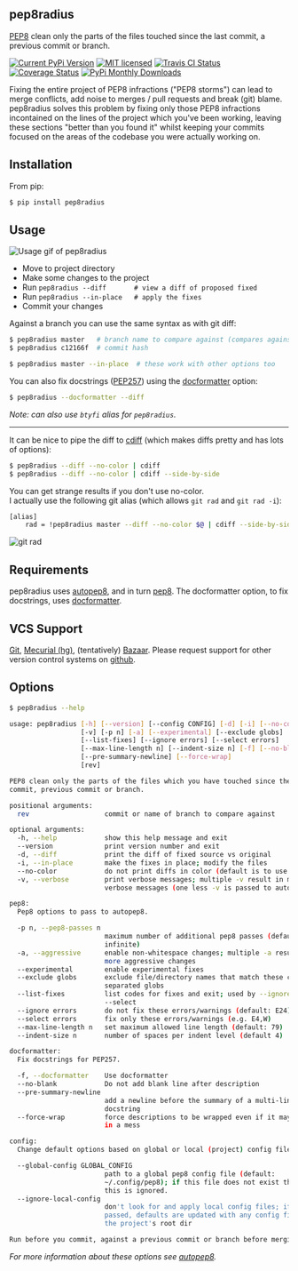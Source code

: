 pep8radius
----------

[PEP8](http://legacy.python.org/dev/peps/pep-0008/) clean only the parts of the files touched since the last commit, a previous commit or branch.

[![Current PyPi Version](http://img.shields.io/pypi/v/pep8radius.svg)](https://pypi.python.org/pypi/pep8radius)
[![MIT licensed](http://img.shields.io/badge/license-MIT-brightgreen.svg)](http://choosealicense.com/licenses/mit/)
[![Travis CI Status](http://img.shields.io/travis/hayd/pep8radius.svg)](https://travis-ci.org/hayd/pep8radius/builds)
[![Coverage Status](http://img.shields.io/coveralls/hayd/pep8radius.svg)](https://coveralls.io/r/hayd/pep8radius)
[![PyPi Monthly Downloads](http://img.shields.io/pypi/dm/pep8radius.svg)](https://pypi.python.org/pypi/pep8radius)


Fixing the entire project of PEP8 infractions ("PEP8 storms") can lead to merge conflicts, add noise to merges / pull requests and break (git) blame. pep8radius solves this problem by fixing only those PEP8 infractions incontained on the lines of the project which you've been working, leaving these sections "better than you found it" whilst keeping your commits focused on the areas of the codebase you were actually working on.

Installation
------------
From pip:

```sh
$ pip install pep8radius
```

Usage
-----
![Usage gif of pep8radius](https://cloud.githubusercontent.com/assets/1931852/4259885/18a7e75e-3b1a-11e4-9413-d92f9b170b70.gif)

- Move to project directory
- Make some changes to the project
- Run `pep8radius --diff       # view a diff of proposed fixed`
- Run `pep8radius --in-place   # apply the fixes`
- Commit your changes

Against a branch you can use the same syntax as with git diff:

```sh
$ pep8radius master   # branch name to compare against (compares against merge-base)
$ pep8radius c12166f  # commit hash

$ pep8radius master --in-place  # these work with other options too
```

You can also fix docstrings ([PEP257](http://legacy.python.org/dev/peps/pep-0257/)) using
the [docformatter](https://pypi.python.org/pypi/docformatter) option:

```sh
$ pep8radius --docformatter --diff
```

*Note: can also use `btyfi` alias for `pep8radius`.*

---

It can be nice to pipe the diff to [cdiff](https://pypi.python.org/pypi/cdiff) (which
makes diffs pretty and has lots of options):

```sh
$ pep8radius --diff --no-color | cdiff
$ pep8radius --diff --no-color | cdiff --side-by-side
```

You can get strange results if you don't use no-color.  
I actually use the following git
alias (which allows `git rad` and `git rad -i`):
```sh
[alias]
    rad = !pep8radius master --diff --no-color $@ | cdiff --side-by-side
```

![git rad](https://cloud.githubusercontent.com/assets/1931852/4259933/f0589480-3b1c-11e4-89cf-565c28da700a.png)

Requirements
------------
pep8radius uses [autopep8](https://pypi.python.org/pypi/autopep8), and in turn
[pep8](https://pypi.python.org/pypi/pep8). The docformatter option, to fix
docstrings, uses [docformatter](https://pypi.python.org/pypi/docformatter).

VCS Support
-----------
[Git](http://git-scm.com/), [Mecurial (hg)](http://mercurial.selenic.com/), (tentatively)
[Bazaar](http://bazaar.canonical.com/en/). Please request support for other version
control systems on [github](https://github.com/hayd/pep8radius/issues/5).

Options
-------

```sh
$ pep8radius --help

usage: pep8radius [-h] [--version] [--config CONFIG] [-d] [-i] [--no-color]
                  [-v] [-p n] [-a] [--experimental] [--exclude globs]
                  [--list-fixes] [--ignore errors] [--select errors]
                  [--max-line-length n] [--indent-size n] [-f] [--no-blank]
                  [--pre-summary-newline] [--force-wrap]
                  [rev]

PEP8 clean only the parts of the files which you have touched since the last
commit, previous commit or branch.

positional arguments:
  rev                   commit or name of branch to compare against

optional arguments:
  -h, --help            show this help message and exit
  --version             print version number and exit
  -d, --diff            print the diff of fixed source vs original
  -i, --in-place        make the fixes in place; modify the files
  --no-color            do not print diffs in color (default is to use color)
  -v, --verbose         print verbose messages; multiple -v result in more
                        verbose messages (one less -v is passed to autopep8)

pep8:
  Pep8 options to pass to autopep8.

  -p n, --pep8-passes n
                        maximum number of additional pep8 passes (default:
                        infinite)
  -a, --aggressive      enable non-whitespace changes; multiple -a result in
                        more aggressive changes
  --experimental        enable experimental fixes
  --exclude globs       exclude file/directory names that match these comma-
                        separated globs
  --list-fixes          list codes for fixes and exit; used by --ignore and
                        --select
  --ignore errors       do not fix these errors/warnings (default: E24)
  --select errors       fix only these errors/warnings (e.g. E4,W)
  --max-line-length n   set maximum allowed line length (default: 79)
  --indent-size n       number of spaces per indent level (default 4)

docformatter:
  Fix docstrings for PEP257.

  -f, --docformatter    Use docformatter
  --no-blank            Do not add blank line after description
  --pre-summary-newline
                        add a newline before the summary of a multi-line
                        docstring
  --force-wrap          force descriptions to be wrapped even if it may result
                        in a mess

config:
  Change default options based on global or local (project) config files.

  --global-config GLOBAL_CONFIG
                        path to a global pep8 config file (default:
                        ~/.config/pep8); if this file does not exist then
                        this is ignored.
  --ignore-local-config
                        don't look for and apply local config files; if not
                        passed, defaults are updated with any config files in
                        the project's root dir

Run before you commit, against a previous commit or branch before merging.
```

*For more information about these options see [autopep8](https://pypi.python.org/pypi/autopep8).*

